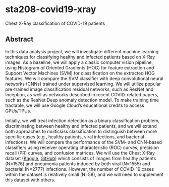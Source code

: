# sta208-covid19-xray
Chest X-Ray classification of COVID-19 patients

## Abstract 

In this data analysis project, we will investigate different machine learning techniques for classifying healthy and infected patients based on X-Ray images. As a baseline, we will apply a classic computer vision pipeline, using Histogram of Oriented Gradients (HOG) for feature extraction and Support Vector Machines (SVM) for classification on the extracted HOG features. We will compare the SVM classifier with deep convolutional neural networks (CNNs) trained under supervised learning.  We will utilize popular pre-trained image classification residual networks, such as ResNet and Inception, as well as networks described in recent COVID-related papers, such as the ResNet Deep anomaly detection model. To make training time tractable, we will use Google Cloud’s educational credits to access GPUs/TPUs.

Initially, we will treat infection detection as a binary classification problem, discriminating between healthy and infected patients, and we will extend both approaches to multiclass classification to distinguish between more specific cases (e.g., healthy patients, viral infections, and bacterial infections). We will compare the performance of the SVM- and CNN-based classifiers using receiver operating characteristic (ROC) curves, precision recall (PR) curves, and confusion matrices. We will use the Chest X-Ray dataset ([Kaggle](https://www.kaggle.com/praveengovi/coronahack-chest-xraydataset), [GitHub](https://github.com/ieee8023/covid-chestxray-dataset)) which consists of images from healthy patients (N=1576) and pneumonia patients induced by both viral (N=1555) and bacterial (N=2777) infections. However, the number of COVID-19 cases within the dataset is relatively small (N=58), and we will need to supplement this dataset with others.
